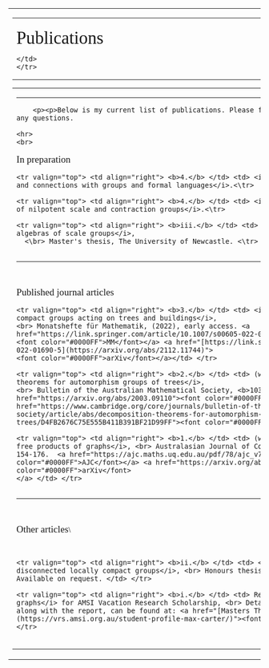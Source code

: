 <html>

<head>

<title>Publications</title>

</head>

<head>
<script type="text/javascript"
src="https://cdnjs.cloudflare.com/ajax/libs/mathjax/2.7.1/MathJax.js?config=TeX-AMS_HTML">
</script>
</head>

<body>
<table align="center"><tr><td>

<font face="georgia">
<table cellspacing=0 cellpadding=0 border=0>
    <tr>
	<td nowrap width=790>
	    <br>
	 <font style="font-size:220%">Publications</font>

	</td>
    </tr>
</table>
<table cellspacing=0 cellpadding=0 border=0>
    <tr>
	<td width=815>
<hr noshade size=3>

		<p><p>Below is my current list of publications. Please feel free to contact me if you have any questions.

    <hr>
	<br>

<font style="font-size:120%">In preparation</font>
<br>

<table cellspacing=8>
	
    <tr valign="top"> <td align="right"> <b>4.</b> </td> <td> <i>Edge colourings of infinite graphs and connections with groups and formal languages</i>.<\tr>
      
    <tr valign="top"> <td align="right"> <b>4.</b> </td> <td> <i>The unitary representation theory of nilpotent scale and contraction groups</i>.<\tr>

    <tr valign="top"> <td align="right"> <b>iii.</b> </td> <td> <i>Representations and group algebras of scale groups</i>, 
      <\br> Master's thesis, The University of Newcastle. <\tr>
	      
</table>

<hr><br>


<font style="font-size:120%">Published journal articles</font>
<br>

<table cellspacing=8>
  
	<tr valign="top"> <td align="right"> <b>3.</b> </td> <td> <i>Homomorphic images of locally compact groups acting on trees and buildings</i>,
    <br> Monatshefte für Mathematik, (2022), early access. <a href="https://link.springer.com/article/10.1007/s00605-022-01690-5">
	<font color="#0000FF">MM</font></a> <a href="[https://link.springer.com/article/10.1007/s00605-022-01690-5](https://arxiv.org/abs/2112.11744)">
	<font color="#0000FF">arXiv</font></a></td> </tr>
	
	<tr valign="top"> <td align="right"> <b>2.</b> </td> <td> (with G. Willis) <i>Decomposition theorems for automorphism groups of trees</i>,
    <br> Bulletin of the Australian Mathematical Society, <b>103(1)</b>, (2021), 104-112. <a href="https://arxiv.org/abs/2003.09110"><font color="#0000FF">arXiv</font></a> <a href="https://www.cambridge.org/core/journals/bulletin-of-the-australian-mathematical-society/article/abs/decomposition-theorems-for-automorphism-groups-of-trees/D4FB2676C75E555B411B391BF21D99FF"><font color="#0000FF">BAMS</font></a></td> </tr>
	
	<tr valign="top"> <td align="right"> <b>1.</b> </td> <td> (with S. Tornier and G. Willis) <i>On free products of graphs</i>, <br> Australasian Journal of Combinatorics, <b>78(1)</b>, (2020), 154-176.  <a href="https://ajc.maths.uq.edu.au/pdf/78/ajc_v78_p154.pdf"><font color="#0000FF">AJC</font></a> <a href="https://arxiv.org/abs/2002.10639"><font color="#0000FF">arXiv</font>
	</a> </td> </tr>
  
</table>
    
<hr>
  
<br> 
  
<font style="font-size:120%">Other articles</font>\
  
<br>

<table cellspacing=8>
	
	<tr valign="top"> <td align="right"> <b>ii.</b> </td> <td> <i>Two properties of totally disconnected locally compact groups</i>, <br> Honours thesis, The University of Newcastle, 2020. Available on request. </td> </tr>
	
	<tr valign="top"> <td align="right"> <b>i.</b> </td> <td> Report on <i>Free products of graphs</i> for AMSI Vacation Research Scholarship, <br> Details of the scholarship and project, along with the report, can be found at: <a href="[Masters Thesis GS Final.pdf](https://vrs.amsi.org.au/student-profile-max-carter/)"><font color="#0000FF">pdf</font></a></td> </tr>
  
</table>

</td>
</tr>

</table>

<!-- end #footer -->
</font>
</tr></td></table>
</body>

</html>
